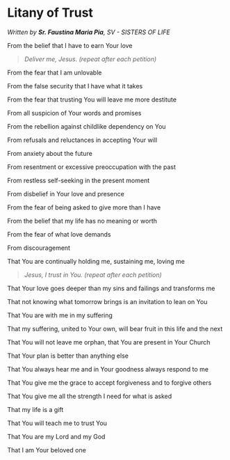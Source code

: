 # Litany of Trust

*Written by **Sr. Faustina Maria Pia**, SV - *SISTERS OF LIFE**


From the belief that I have to earn Your love
> *Deliver me, Jesus. (repeat after each petition)*

From the fear that I am unlovable

From the false security that I have what it takes

From the fear that trusting You will leave me more destitute

From all suspicion of Your words and promises

From the rebellion against childlike dependency on You

From refusals and reluctances in accepting Your will

From anxiety about the future

From resentment or excessive preoccupation with the past

From restless self-seeking in the present moment

From disbelief in Your love and presence

From the fear of being asked to give more than I have

From the belief that my life has no meaning or worth

From the fear of what love demands

From discouragement

That You are continually holding me, sustaining me, loving me
> *Jesus, I trust in You. (repeat after each petition)*

That Your love goes deeper than my sins and failings and transforms me

That not knowing what tomorrow brings is an invitation to lean on You

That You are with me in my suffering

That my suffering, united to Your own, will bear fruit in this life and the next

That You will not leave me orphan, that You are present in Your Church

That Your plan is better than anything else

That You always hear me and in Your goodness always respond to me

That You give me the grace to accept forgiveness and to forgive others

That You give me all the strength I need for what is asked

That my life is a gift

That You will teach me to trust You

That You are my Lord and my God

That I am Your beloved one

